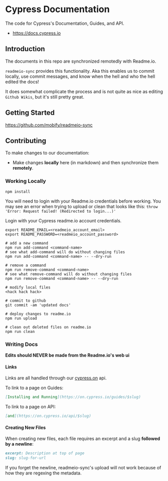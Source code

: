 # Cypress Documentation

The code for Cypress's Documentation, Guides, and API.

* https://docs.cypress.io

## Introduction

The documents in this repo are synchronized remotedly with Readme.io.

`readmeio-sync` provides this functionality. Aka this enables us to commit locally, use commit messages, and know when the hell and who the hell edited the docs!

It does somewhat complicate the process and is not quite as nice as editing `Github Wikis`, but it's still pretty great.

## Getting Started

https://github.com/mobify/readmeio-sync

## Contributing

To make changes to our documentation:

- Make changes **locally** here (in markdown) and then synchronize them **remotely**.

### Working Locally

```shell
npm install
```

You will need to login with your Readme.io credentials before working. You may see an error when trying to upload or clean that looks like this: `throw 'Error: Request failed! (Redirected to login...)'`

Login with your Cypress readme.io account credentials.

```shell
export README_EMAIL=<readmeio_account_email>
export README_PASSWORD=<readmeio_account_password>
```

```shell
# add a new command
npm run add-command <command-name>
# see what add-command will do without changing files
npm run add-command <command-name> -- --dry-run

# remove a command
npm run remove-command <command-name>
# see what remove-command will do without changing files
npm run remove-command <command-name> -- --dry-run
```

```shell
# modify local files
<hack hack hack>

# commit to github
git commit -am 'updated docs'

# deploy changes to readme.io
npm run upload

# clean out deleted files on readme.io
npm run clean
```

### Writing Docs

**Edits should NEVER be made from the Readme.io's web ui**


#### Links

Links are all handled through our [cypress.on](https://github.com/cypress-io/cypress-on) api.

To link to a page on Guides:
```md
[Installing and Running](https://on.cypress.io/guides/$slug)
```

To link to a page on API:
```md
[and](https://on.cypress.io/api/$slug)
```

#### Creating New Files

When creating new files, each file requires an excerpt and a slug **followed by a newline**:
```md
excerpt: Description at top of page
slug: slug-for-url


```

If you forget the newline, readmeio-sync's upload will not work because of how they are regexing the metadata.
